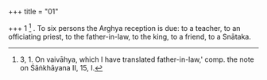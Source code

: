 +++
title = "01"

+++
1 [^1] . To six persons the Arghya reception is due: to a teacher, to an officiating priest, to the father-in-law, to the king, to a friend, to a Snātaka.


[^1]:  3, 1. On vaivāhya, which I have translated father-in-law,' comp. the note on Śāṅkhāyana II, 15, I.

